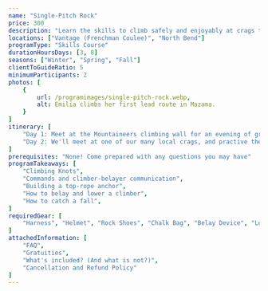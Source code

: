 ```yaml
---
name: "Single-Pitch Rock"
price: 300
description: "Learn the skills to climb safely and enjoyably at crags the world over."
locations: ["Vantage (Frenchman Coulee)", "North Bend"]
programType: "Skills Course"
durationHoursDays: [3, 8]
seasons: ["Winter", "Spring", "Fall"]
clientToGuideRatio: 5
minimumParticipants: 2
photos: [
    {
        url: /programimages/single-pitch-rock.webp,
        alt: Emilia climbs her first lead route in Mazama.
    }
]
itinerary: [
    "Day 1: Meet at the Mountaineers climbing wall for an evening of ground school. We'll cover basic rock climbing equipment, safety checks, and belay technique.",
    "Day 2: We'll meet at one of our many local crags, and practive the skills you practiced on the ground."
]
prerequisites: "None! Come prepared with any questions you may have"
programTakeaways: [
    "Climbing Knots",
    "Commands and climber-belayer communication",
    "Building a top-rope anchor",
    "How to belay and lower a climber",
    "How to catch a fall",
]
requiredGear: [
    "Harness", "Helmet", "Rock Shoes", "Chalk Bag", "Belay Device", "Locking Carabiner"
]
attachedInformation: [
    "FAQ",
    "Gratuities",
    "What's included? (And what is not?)",
    "Cancellation and Refund Policy"
]
---
```

